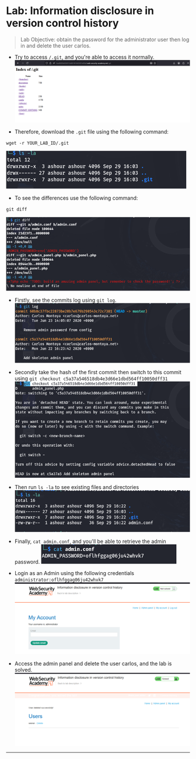 # Lab: Information disclosure in version control history

> Lab Objective: obtain the password for the administrator user then log in and delete the user carlos.

- Try to access `/.git`, and you're able to access it normally.
  ![1st screenshot](./attachments/1.png)

- Therefore, download the `.git` file using the following command:

```
wget -r YOUR_LAB_ID/.git
```

![3rd screenshot](./attachments/3.png)

- To see the differences use the following command:

```
git diff
```

![2nd screenshot](./attachments/2.png)

- Firstly, see the commits log using `git log`.
  ![4th screenshot](./attachments/4.png)

- Secondly take the hash of the first commit then switch to this commit using `git checkout c5a37a546518db4e3d66e1dbd564ff10050dff31`
  ![5th screenshot](./attachments/5.png)

- Then run `ls -la` to see existing files and directories
  ![6th screenshot](./attachments/6.png)

- Finally, `cat admin.conf`, and you'll be able to retrieve the admin password.
  ![7th screenshot](./attachments/7.png)

- Login as an Admin using the following credentials `administrator:oflhfggag06ju42whvk7`
  ![8th screenshot](./attachments/8.png)

- Access the admin panel and delete the user carlos, and the lab is solved.
  ![9th screenshot](./attachments/9.png)

---
